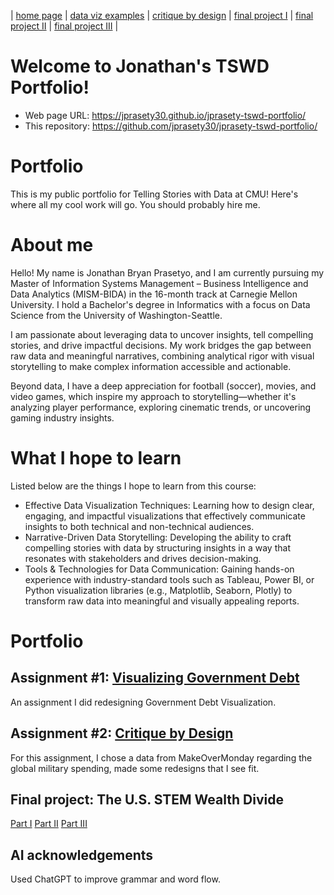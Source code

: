 | [home page](https://jprasety30.github.io/jprasety-tswd-portfolio/) | [data viz examples](dataviz-examples) | [critique by design](critique-by-design) | [final project I](final-project-part-one) | [final project II](final-project-part-two) | [final project III](final-project-part-three) |

# Welcome to Jonathan's TSWD Portfolio!

- Web page URL: https://jprasety30.github.io/jprasety-tswd-portfolio/
- This repository: https://github.com/jprasety30/jprasety-tswd-portfolio/

# Portfolio
This is my public portfolio for Telling Stories with Data at CMU!  Here's where all my cool work will go.  You should probably hire me. 

# About me
Hello! My name is Jonathan Bryan Prasetyo, and I am currently pursuing my Master of Information Systems Management – Business Intelligence and Data Analytics (MISM-BIDA) in the 16-month track at Carnegie Mellon University. I hold a Bachelor's degree in Informatics with a focus on Data Science from the University of Washington-Seattle.

I am passionate about leveraging data to uncover insights, tell compelling stories, and drive impactful decisions. My work bridges the gap between raw data and meaningful narratives, combining analytical rigor with visual storytelling to make complex information accessible and actionable.

Beyond data, I have a deep appreciation for football (soccer), movies, and video games, which inspire my approach to storytelling—whether it's analyzing player performance, exploring cinematic trends, or uncovering gaming industry insights.

# What I hope to learn
Listed below are the things I hope to learn from this course:

- Effective Data Visualization Techniques: Learning how to design clear, engaging, and impactful visualizations that effectively communicate insights to both technical and non-technical audiences.
- Narrative-Driven Data Storytelling: Developing the ability to craft compelling stories with data by structuring insights in a way that resonates with stakeholders and drives decision-making.
- Tools & Technologies for Data Communication: Gaining hands-on experience with industry-standard tools such as Tableau, Power BI, or Python visualization libraries (e.g., Matplotlib, Seaborn, Plotly) to transform raw data into meaningful and visually appealing reports.

# Portfolio

## Assignment #1: [Visualizing Government Debt](visualizing-government-debt)
An assignment I did redesigning Government Debt Visualization.

## Assignment #2: [Critique by Design](critique-by-design)
For this assignment, I chose a data from MakeOverMonday regarding the global military spending, made some redesigns that I see fit.

## Final project: The U.S. STEM Wealth Divide
[Part I](final-project-part-one)
[Part II](final-project-part-two)
[Part III](final-project-part-three)


## AI acknowledgements
Used ChatGPT to improve grammar and word flow.

